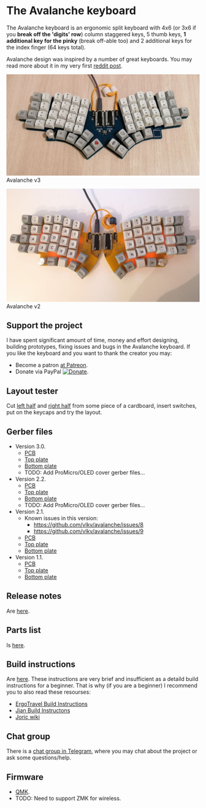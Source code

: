 # The Avalanche keyboard

The Avalanche keyboard is an ergonomic split keyboard with 4x6 (or 3x6 if you **break off the 'digits' row**) column staggered keys,
5 thumb keys, **1 additional key for the pinky** (break off-able too) and 2 additional keys for the index finger (64 keys total).

Avalanche design was inspired by a number of great keyboards. You may read more about it
in my very first [reddit post](https://www.reddit.com/r/MechanicalKeyboards/comments/mkwddp/introducing_the_avalanche_yet_another_one_ergo/).

![The Avalanche keyboard v3](/images/avalanche_v3-0.jpg)
Avalanche v3

![The Avalanche keyboard v2](/images/avalanche_v2-0.jpg)
Avalanche v2

## Support the project

I have spent significant amount of time, money and effort designing, building prototypes, fixing issues and bugs in
the Avalanche keyboard. If you like the keyboard and you want to thank the creator you may:
* Become a patron [at Patreon](https://www.patreon.com/vitvlkv).
* Donate via PayPal [![Donate](https://img.shields.io/badge/Donate-PayPal-green.svg)](https://www.paypal.com/cgi-bin/webscr?cmd=_s-xclick&hosted_button_id=99MYK4CNR8DP2).


## Layout tester

Cut [left half](https://github.com/vlkv/avalanche_info/blob/master/layout_tester/Avalanche_v2_0_left_A4.pdf) and
[right half](https://github.com/vlkv/avalanche_info/blob/master/layout_tester/Avalanche_v2_0_right_A4.pdf)
from some piece of a cardboard, insert switches, put on the keycaps and try the layout.


## Gerber files


* Version 3.0.
  * [PCB](https://github.com/vlkv/avalanche/blob/v3.0/pcb/Gerbers_pcb.zip)
  * [Top plate](https://github.com/vlkv/avalanche/blob/v3.0/plate_top/Gerbers_plate_top.zip)
  * [Bottom plate](https://github.com/vlkv/avalanche/blob/v3.0/plate_bottom/Gerbers_plate_bottom.zip)
  * TODO: Add ProMicro/OLED cover gerber files...
* Version 2.2.
  * [PCB](https://github.com/vlkv/avalanche/blob/v2.2/pcb/Gerbers_pcb.zip)
  * [Top plate](https://github.com/vlkv/avalanche/blob/v2.2/plate_top/Gerbers_plate_top.zip)
  * [Bottom plate](https://github.com/vlkv/avalanche/blob/v2.2/plate_bottom/Gerbers_plate_bottom.zip)
  * TODO: Add ProMicro/OLED cover gerber files...
* Version 2.1.
  * Known issues in this version:
    *  https://github.com/vlkv/avalanche/issues/8
    *  https://github.com/vlkv/avalanche/issues/9
  * [PCB](https://github.com/vlkv/avalanche/blob/v2.1/pcb/Gerbers_pcb.zip)
  * [Top plate](https://github.com/vlkv/avalanche/blob/v2.1/plate_top/Gerbers_plate_top.zip)
  * [Bottom plate](https://github.com/vlkv/avalanche/blob/v2.1/plate_bottom/Gerbers_plate_bottom.zip)
* Version 1.1.
  * [PCB](https://github.com/vlkv/avalanche/blob/v1.1/pcb/Gerbers_pcb.zip)
  * [Top plate](https://github.com/vlkv/avalanche/blob/v1.1/plate_top/Gerbers_plate_top.zip)
  * [Bottom plate](https://github.com/vlkv/avalanche/blob/v1.1/plate_bottom/Gerbers_plate_bottom.zip)


## Release notes
Are [here](https://github.com/vlkv/avalanche/blob/master/release_notes.md).


## Parts list
Is [here](https://github.com/vlkv/avalanche/blob/master/parts_list.md).


## Build instructions

Are [here](https://github.com/vlkv/avalanche/blob/master/build_instructions.md). These instructions are very brief
and insufficient as a detaild build instructions for a beginner. That is why (if you are a beginner) I recommend you
to also read these resourses:
* [ErgoTravel Build Instructions](https://github.com/jpconstantineau/ErgoTravel/blob/master/BuildInstructions.md)
* [Jian Build Instructons](https://telegra.ph/Gajd-po-sborke-Jian-12-08)
* [Joric wiki](https://github.com/joric/jorne/wiki)


## Chat group
There is a [chat group in Telegram](https://t.me/avalanche_kb), where you may chat about the project or ask some questions/help.


## Firmware

* [QMK](https://github.com/vlkv/qmk_firmware/tree/master/keyboards/avalanche).
* TODO: Need to support ZMK for wireless.

